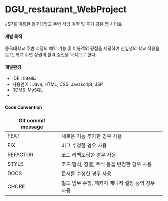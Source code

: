 # DGU_restaurant_WebProject
JSP를 이용한 동국대학교 주변 식당 예약 및 후기 공유 웹 사이트



#### 개발 목적

동국대학교 주변 식당의 예약 기능 및 이용객의 평점을 제공하여 신입생의 학교 적응을 돕고, 학교 주변 상권의 활력 증진을 목적으로 한다.



#### 개발환경

* IDE : IntelliJ
* 사용언어 : Java, HTML, CSS, Javascript, JSP
* RDMS: MySQL
* 



#### Code Convention 

| GIt commit message |                                                   |
| ------------------ | ------------------------------------------------- |
| FEAT               | 새로운 기능 추가한 경우 사용                      |
| FIX                | 버그 수정한 경우 사용                             |
| REFACTOR           | 코드 리팩토링한 경우 사용                         |
| STYLE              | 코드 형식, 정렬, 주석 등을 변경한 경우 사용       |
| DOCS               | 문서를 수정한 경우 사용                           |
| CHORE              | 빌드 업무 수정, 패키지 매니저 설정 등의 경우 사용 |

